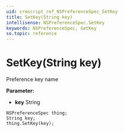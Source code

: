 ```yaml
---
uid: crmscript_ref_NSPreferenceSpec_SetKey
title: SetKey(String key)
intellisense: NSPreferenceSpec.SetKey
keywords: NSPreferenceSpec, GetKey
so.topic: reference
---
```


# SetKey(String key)

Preference key name

**Parameter:** 
 - **key** String

```crmscript
NSPreferenceSpec thing;
String key;
thing.SetKey(key);
```

